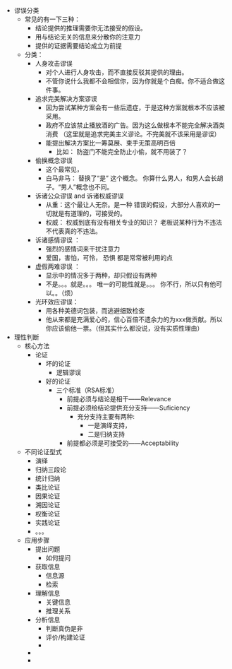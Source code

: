- 谬误分类
	- 常见的有一下三种：
		- 结论提供的推理需要你无法接受的假设。
		- 用与结论无关的信息来分散你的注意力
		- 提供的证据需要结论成立为前提
	- 分类：
		- 人身攻击谬误
			- 对个人进行人身攻击，而不直接反驳其提供的理由。
			- 不管你说什么我都不会相信你，因为你就是个白痴。你不适合做这件事。
		- 追求完美解决方案谬误
			- 因为尝试某种方案会有一些后遗症，于是这种方案就根本不应该被采用。
			- 政府不应该禁止播放酒的广告。因为这么做根本不能完全解决酒类消费
			  （这里就是追求完美主义谬论。不完美就不该采用是谬误）
			- 能提出解决方案比一筹莫展、束手无策高明百倍
				- 比如： 防盗门不能完全防止小偷，就不用装了？
		- 偷换概念谬误
			- 这个最常见，
			- 白马非马： 替换了“是” 这个概念。
			  你算什么男人，和男人会长胡子。“男人”概念也不同。
		- 诉诸公众谬误 and 诉诸权威谬误
			- 从重：这个最让人无奈。是一种 错误的假设，大部分人喜欢的一切就是有道理的，可接受的。
			- 权威： 权威到底有没有相关专业的知识？ 老板说某种行为不违法不代表真的不违法。
		- 诉诸感情谬误 ：
			- 强烈的感情词来干扰注意力
			- 爱国，害怕，可怜， 恐惧 都是常常被利用的点
		- 虚假两难谬误 ：
			- 显示中的情况多于两种，却只假设有两种
			- 不是。。。就是。。。
			  唯一的可能性就是。。。
			  你不行，所以只有他可以。。（烦）
		- 光环效应谬误：
			- 用各种美德词包装，而逃避细致检查
			- 他从来都是充满爱心的，信心百倍不遗余力的为xxx做贡献。所以你应该偷他一票。（但其实什么都没说，没有实质性理由）
- 理性判断
	- 核心方法
		- 论证
			- 坏的论证
				- 逻辑谬误
			- 好的论证
				- 三个标准（RSA标准）
					- 前提必须与结论是相干——Relevance
					- 前提必须给结论提供充分支持——Suficiency
						- 充分支持主要有两种:
							- 一是演绎支持，
							- 二是归纳支持
					- 前提都必须是可接受的——Acceptability
	- 不同论证型式
		- 演绎
		- 归纳三段论
		- 统计归纳
		- 类比论证
		- 因果论证
		- 溯因论证
		- 权衡论证
		- 实践论证
		- 。。。
	- 应用步骤
		- 提出问题
			- 如何提问
		- 获取信息
			- 信息源
			- 检索
		- 理解信息
			- 关键信息
			- 推理关系
		- 分析信息
			- 判断真伪是非
			- 评价/构建论证
			-
		-
		-